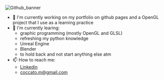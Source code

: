 ![Github_banner](https://user-images.githubusercontent.com/33952172/142734857-64bf5915-9d53-43f4-a6a4-2bfc37c848f6.png "A little bit egocentric, I know, but I don't have much fantasy right now")
* 🔭 I'm currently working on my portfolio on github pages and a OpenGL project that I use as a learning practice
* 🌱 I'm currently learing:
  *  graphic programming (mostly OpenGL and GLSL)
  *  refreshing my python knowledge
  *  Unreal Engine
  *  Blender
  *  to hold back and not start anything else atm
* 📫 How to reach me:
  * [Linkedin](www.linkedin.com/in/marcococcato)
  * coccato.m@gmail.com


<!--
**Ocrambana/Ocrambana** is a ✨ _special_ ✨ repository because its `README.md` (this file) appears on your GitHub profile.

Here are some ideas to get you started:

- 🔭 I’m currently working on ...
- 🌱 I’m currently learning ...
- 👯 I’m looking to collaborate on ...
- 🤔 I’m looking for help with ...
- 💬 Ask me about ...
- 📫 How to reach me: ...
- 😄 Pronouns: ...
- ⚡ Fun fact: ...
-->
